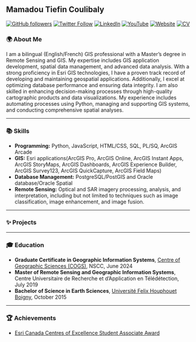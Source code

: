 ## Mamadou Tiefin Coulibaly

[![GitHub followers](https://img.shields.io/github/followers/Tiefin-Coulibaly?label=Followers&style=social)](https://github.com/Tiefin-Coulibaly)
[![Twitter Follow](https://img.shields.io/twitter/follow/CTiefin?label=Follow&style=social)](https://twitter.com/CTiefin)
[![LinkedIn](https://img.shields.io/badge/LinkedIn-0077B5?style=flat&logo=linkedin&logoColor=white)](https://www.linkedin.com/in/tiefin-mamadou-coulibaly)
[![YouTube](https://img.shields.io/badge/YouTube-FF0000?style=flat&logo=youtube&logoColor=white)](https://www.youtube.com/c/yourchannel)
[![Website](https://img.shields.io/badge/Website-000000?style=flat&logo=internet-explorer&logoColor=white)](https://tiefinportfolio.vercel.app/)
[![CV](https://img.shields.io/badge/CV-4285F4?style=flat&logo=google-drive&logoColor=white)](https://yourcvlink)

<!--[![Google Scholar](https://img.shields.io/badge/Google%20Scholar-4285F4?style=flat&logo=google-scholar&logoColor=white)](https://scholar.google.com/citations?user=youruserid)
[![Donate](https://img.shields.io/badge/Donate-ffdd00?style=flat&logo=buy-me-a-coffee&logoColor=black)](https://www.buymeacoffee.com/yourprofile)-->

### 🌍 About Me

I am a bilingual (English/French) GIS professional with a Master’s degree in Remote Sensing and GIS. My expertise includes GIS application development, spatial data management, and advanced data analysis. With a strong proficiency in Esri GIS technologies, I have a proven track record of developing and maintaining geospatial applications. Additionally, I excel at optimizing database performance and ensuring data integrity. I am also skilled in enhancing decision-making processes through high-quality cartographic products and data visualizations. My experience includes automating processes using Python, managing and supporting GIS systems, and conducting comprehensive spatial analyses.

---

### 📚 Skills

- **Programming:** Python, JavaScript, HTML/CSS, SQL, PL/SQ, ArcGIS Arcade
- **GIS:** Esri applications(ArcGIS Pro, ArcGIS Online, ArcGIS Instant Apps, ArcGIS StoryMaps, ArcGIS Dashboards, ArcGIS Experience Builder, ArcGIS Survey123, ArcGIS QuickCapture, ArcGIS Field Maps)
- **Database Management:** PostgreSQL/PostGIS and Oracle database/Oracle Spatial
- **Remote Sensing:** Optical and SAR imagery processing, analysis, and interpretation, including but not limited to techniques such as image classification, image enhancement, and image fusion.

---

### ✨ Projects

---

### 🎓 Education

- **Graduate Certificate in Geographic Information Systems**, [Centre of Geographic Sciences (COGS)](https://www.nscc.ca/programs-and-courses/programs/plandescr.aspx?prg=GISAD&pln=GEOINFSYS), NSCC, June 2024
- **Master of Remote Sensing and Geographic Information Systems**, Centre Universitaire de Recherche et d’Application en
  Télédétection, July 2019
- **Bachelor of Science in Earth Sciences**, [Université Felix Houphouet Boigny](https://ufhb.appli.edu.ci/index.php?page=strm), October 2015

---

### 🏆 Achievements

- [Esri Canada Centres of Excellence Student Associate Award](https://ecce.esri.ca/associates/)
